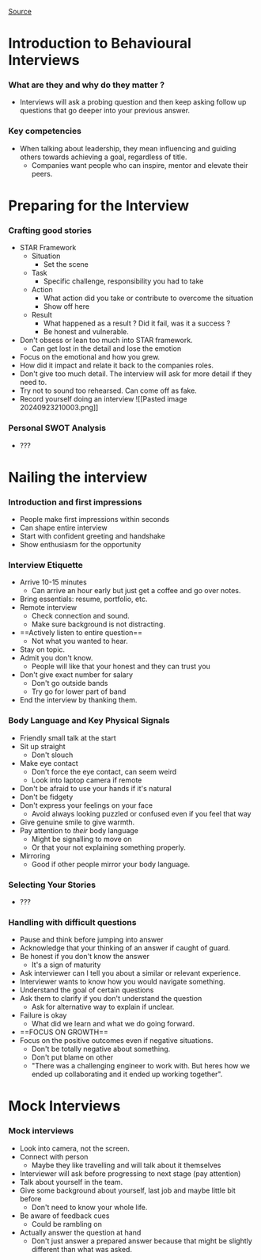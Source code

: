 [Source](https://courses.dometrain.com/courses/take/career-nailing-the-behavioral-interview/lessons/58717782-welcome)

# Introduction to Behavioural Interviews
### What are they and why do they matter ?
- Interviews will ask a probing question and then keep asking follow up questions that go deeper into your previous answer.

### Key competencies
- When talking about leadership, they mean influencing and guiding others towards achieving a goal, regardless of title.
	- Companies want people who can inspire, mentor and elevate their peers.

# Preparing for the Interview
### Crafting good stories
- STAR Framework
	- Situation
		- Set the scene
	- Task
		- Specific challenge, responsibility you had to take
	- Action
		- What action did you take or contribute to overcome the situation
		- Show off here
	- Result
		- What happened as a result ? Did it fail, was it a success ?
		- Be honest and vulnerable.
- Don't obsess or lean too much into STAR framework. 
	- Can get lost in the detail and lose the emotion
- Focus on the emotional and how you grew.
- How did it impact and relate it back to the companies roles.
- Don't give too much detail. The interview will ask for more detail if they need to.
- Try not to sound too rehearsed. Can come off as fake.
- Record yourself doing an interview
![[Pasted image 20240923210003.png]]

### Personal SWOT Analysis
- ???

# Nailing the interview
### Introduction and first impressions
- People make first impressions within seconds
- Can shape entire interview
- Start with confident greeting and handshake
- Show enthusiasm for the opportunity 

### Interview Etiquette
- Arrive 10-15 minutes
	- Can arrive an hour early but just get a coffee and go over notes.
- Bring essentials: resume, portfolio, etc.
- Remote interview
	- Check connection and sound.
	- Make sure background is not distracting.
- ==Actively listen to entire question==
	- Not what you wanted to hear.
- Stay on topic.
- Admit you don't know.
	- People will like that your honest and they can trust you
- Don't give exact number for salary
	- Don't go outside bands
	- Try go for lower part of band
- End the interview by thanking them.

### Body Language and Key Physical Signals
- Friendly small talk at the start
- Sit up straight
	- Don't slouch
- Make eye contact
	- Don't force the eye contact, can seem weird
	- Look into laptop camera if remote
- Don't be afraid to use your hands if it's natural
- Don't be fidgety 
- Don't express your feelings on your face
	- Avoid always looking puzzled or confused even if you feel that way
- Give genuine smile to give warmth.
- Pay attention to *their* body language
	- Might be signalling to move on
	- Or that your not explaining something properly.
- Mirroring
	- Good if other people mirror your body language.

### Selecting Your Stories
- ???

### Handling with difficult questions
- Pause and think before jumping into answer
- Acknowledge that your thinking of an answer if caught of guard.
- Be honest if you don't know the answer
	- It's a sign of maturity
- Ask interviewer can I tell you about a similar or relevant experience.
- Interviewer wants to know how you would navigate something.
- Understand the goal of certain questions
- Ask them to clarify if you don't understand the question
	- Ask for alternative way to explain if unclear.
- Failure is okay
	- What did we learn and what we do going forward.
- ==FOCUS ON GROWTH==
- Focus on the positive outcomes even if negative situations. 
	- Don't be totally negative about something. 
	- Don't put blame on other
	- "There was a challenging engineer to work with. But heres how we ended up collaborating and it ended up working together".

# Mock Interviews
### Mock interviews
- Look into camera, not the screen.
- Connect with person
	- Maybe they like travelling and will talk about it themselves
- Interviewer will ask before progressing to next stage (pay attention)
- Talk about yourself in the team.
- Give some background about yourself, last job and maybe little bit before 
	- Don't need to know your whole life.
- Be aware of feedback cues
	- Could be rambling on
- Actually answer the question at hand
	- Don't just answer a prepared answer because that might be slightly different than what was asked.


